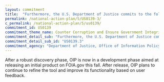 ```yaml
---
layout: commitment
title:  "Furthermore, the U.S. Department of Justice commits to the following additional steps to bolster openness and transparency through the FOIA... Enhancement of the user experience on FOIA.gov, the Federal Government’s central website for FOIA, by developing an interactive tool to help members of the public more easily locate records that are already available online or find the right agency to submit their FOIA requests when information is not already posted online."
permalink: /national-action-plan/5/US0139-3/
c_permalink: /national-action-plan/5/us0139/
commitment_id: US0139
commitment_theme_name: Counter Corruption and Ensure Government Integrity and Accountability to the Public
commitment_detail_sub: "Furthermore, the U.S. Department of Justice commits to the following additional steps to bolster openness and transparency through the FOIA... Enhancement of the user experience on FOIA.gov, the Federal Government’s central website for FOIA, by developing an interactive tool to help members of the public more easily locate records that are already available online or find the right agency to submit their FOIA requests when information is not already posted online."
commitment_detail_sub_id: "US0139.3"
commitment_agency: "Department of Justice, Office of Information Policy"
---
```


After a robust discovery phase, OIP is now in a development phase aimed at releasing an initial product on FOIA.gov this fall. After release, OIP plans to continue to refine the tool and improve its functionality based on user feedback.